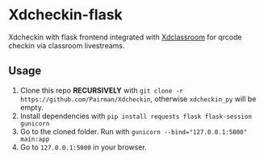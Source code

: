 # Xdcheckin-flask
Xdcheckin with flask frontend integrated with [Xdclassroom](https://github.com/Pairman/Xdclassroom) for qrcode checkin via classroom livestreams.

## Usage
1. Clone this repo **RECURSIVELY** with ```git clone -r https://github.com/Pairman/Xdcheckin```, otherwise ```xdcheckin_py``` will be empty. <br>
2. Install dependencies with ```pip install requests flask flask-session gunicorn```
3. Go to the cloned folder. Run with ```gunicorn --bind="127.0.0.1:5000" main:app```
4. Go to ```127.0.0.1:5000``` in your browser.

